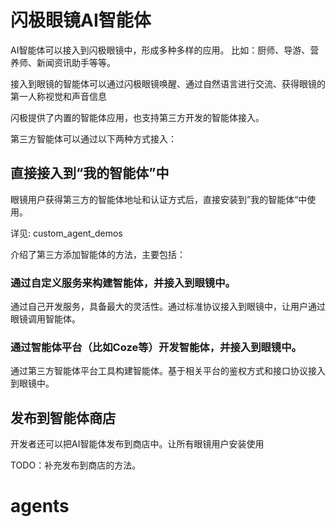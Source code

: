 # 闪极眼镜AI智能体

AI智能体可以接入到闪极眼镜中，形成多种多样的应用。
比如：厨师、导游、营养师、新闻资讯助手等等。

接入到眼镜的智能体可以通过闪极眼镜唤醒、通过自然语言进行交流、获得眼镜的第一人称视觉和声音信息

闪极提供了内置的智能体应用，也支持第三方开发的智能体接入。

第三方智能体可以通过以下两种方式接入：

## 直接接入到“我的智能体”中

眼镜用户获得第三方的智能体地址和认证方式后，直接安装到”我的智能体“中使用。

详见: custom_agent_demos

介绍了第三方添加智能体的方法，主要包括：

### 通过自定义服务来构建智能体，并接入到眼镜中。

通过自己开发服务，具备最大的灵活性。通过标准协议接入到眼镜中，让用户通过眼镜调用智能体。

### 通过智能体平台（比如Coze等）开发智能体，并接入到眼镜中。

通过第三方智能体平台工具构建智能体。基于相关平台的鉴权方式和接口协议接入到眼镜中。


## 发布到智能体商店

开发者还可以把AI智能体发布到商店中。让所有眼镜用户安装使用

TODO：补充发布到商店的方法。
# agents
